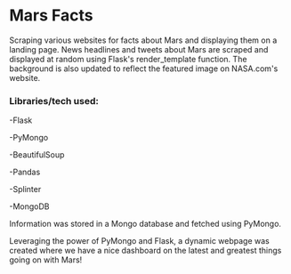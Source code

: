 # Mars Facts
Scraping various websites for facts about Mars and displaying them on a landing page.
News headlines and tweets about Mars are scraped and displayed at random using Flask's render_template function. The background is also updated to reflect the featured image on NASA.com's website.

### Libraries/tech used:
  -Flask

  -PyMongo

  -BeautifulSoup

  -Pandas 

  -Splinter

  -MongoDB

Information was stored in a Mongo database and fetched using PyMongo. 

Leveraging the power of PyMongo and Flask, a dynamic webpage was created where we have a nice dashboard on the latest and greatest things going on with Mars!
